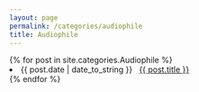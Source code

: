 ```yaml
---
layout: page
permalink: /categories/audiophile
title: Audiophile
---
```


<div id="archives">
  <div class="archive-group">
    {% for post in site.categories.Audiophile %}
     <li><span>{{ post.date | date_to_string }}</span> &nbsp; <a href="{{ post.url }}">{{ post.title }}</a></li>
    {% endfor %}
  </div>
</div>
